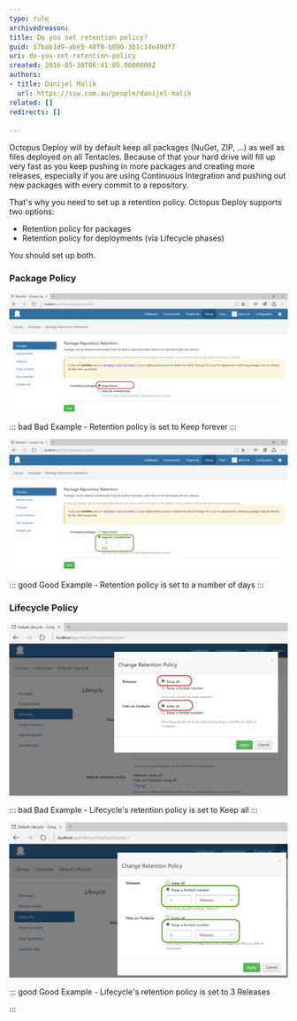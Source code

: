 ```yaml
---
type: rule
archivedreason: 
title: Do you set retention policy?
guid: 57bab1d9-abe5-48f0-b090-3b1c14e49df7
uri: do-you-set-retention-policy
created: 2016-05-30T06:41:05.0000000Z
authors:
- title: Danijel Malik
  url: https://ssw.com.au/people/danijel-malik
related: []
redirects: []

---
```


Octopus Deploy will by default keep all packages (NuGet, ZIP, …) as well as files deployed on all Tentacles. Because of that your hard drive will fill up very fast as you keep pushing in more packages and creating more releases, especially if you are using Continuous Integration and pushing out new packages with every commit to a repository.

<!--endintro-->
 That's why you need to set up a retention policy. Octopus Deploy supports two options:

* Retention policy for packages
* Retention policy for deployments (via Lifecycle phases)

You should set up both.



### Package Policy





![](2016-05-30_15-00-04.png)



::: bad
Bad Example - Retention policy is set to Keep forever
:::





![](2016-05-30_15-00-29.png)


::: good
Good Example - Retention policy is set to a number of days
:::




### Lifecycle Policy



![](2016-05-30_15-01-55.png)


::: bad
Bad Example - Lifecycle's retention policy is set to Keep all
:::





![](2016-05-30_15-49-37.png)


::: good
Good Example - Lifecycle's retention policy is set to 3 Releases

:::
